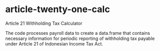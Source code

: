 # article-twenty-one-calc
Article 21 Withholding Tax Calculator
<p>The code processes payroll data to create a data.frame that contains necessary information for periodic reporting of withholding tax payable under Article 21 of Indonesian Income Tax Act. </p>
